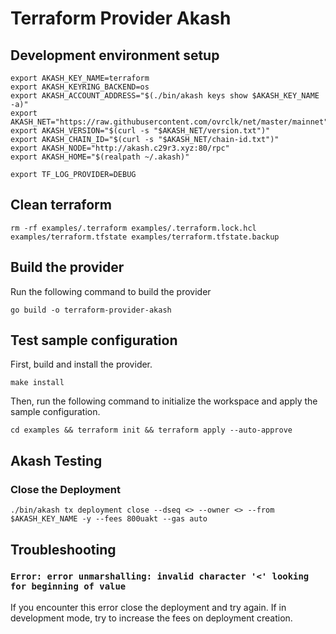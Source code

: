 # Terraform Provider Akash

## Development environment setup

```shell
export AKASH_KEY_NAME=terraform
export AKASH_KEYRING_BACKEND=os
export AKASH_ACCOUNT_ADDRESS="$(./bin/akash keys show $AKASH_KEY_NAME -a)"
export AKASH_NET="https://raw.githubusercontent.com/ovrclk/net/master/mainnet"
export AKASH_VERSION="$(curl -s "$AKASH_NET/version.txt")"
export AKASH_CHAIN_ID="$(curl -s "$AKASH_NET/chain-id.txt")"
export AKASH_NODE="http://akash.c29r3.xyz:80/rpc"
export AKASH_HOME="$(realpath ~/.akash)"

export TF_LOG_PROVIDER=DEBUG
```

## Clean terraform
```shell
rm -rf examples/.terraform examples/.terraform.lock.hcl examples/terraform.tfstate examples/terraform.tfstate.backup
```

## Build the provider

Run the following command to build the provider

```shell
go build -o terraform-provider-akash
```

## Test sample configuration

First, build and install the provider.

```shell
make install
```

Then, run the following command to initialize the workspace and apply the sample configuration.

```shell
cd examples && terraform init && terraform apply --auto-approve
```

## Akash Testing

### Close the Deployment

```shell
./bin/akash tx deployment close --dseq <> --owner <> --from $AKASH_KEY_NAME -y --fees 800uakt --gas auto
```

## Troubleshooting

### `Error: error unmarshalling: invalid character '<' looking for beginning of value`
If you encounter this error close the deployment and try again.
If in development mode, try to increase the fees on deployment creation.
